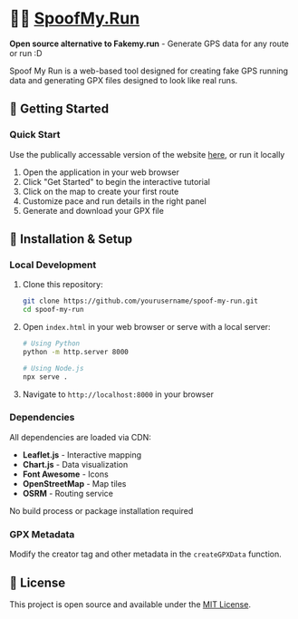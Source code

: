 # 🏃‍♂️ [SpoofMy.Run](https://spoofmy.run/)

**Open source alternative to Fakemy.run** - Generate GPS data for any route or run :D

Spoof My Run is a web-based tool designed for creating fake GPS running data and generating  GPX files designed to look like real runs. 

## 🚀 Getting Started

### Quick Start
Use the publically accessable version of the website [here](https://spoofmy.run/), or run it locally
1. Open the application in your web browser
2. Click "Get Started" to begin the interactive tutorial
3. Click on the map to create your first route
4. Customize pace and run details in the right panel
5. Generate and download your GPX file


## 🔧 Installation & Setup

### Local Development
1. Clone this repository:
   ```bash
   git clone https://github.com/yourusername/spoof-my-run.git
   cd spoof-my-run
   ```

2. Open `index.html` in your web browser or serve with a local server:
   ```bash
   # Using Python
   python -m http.server 8000
   
   # Using Node.js
   npx serve .
   ```

3. Navigate to `http://localhost:8000` in your browser

### Dependencies
All dependencies are loaded via CDN:
- **Leaflet.js** - Interactive mapping
- **Chart.js** - Data visualization
- **Font Awesome** - Icons
- **OpenStreetMap** - Map tiles
- **OSRM** - Routing service

No build process or package installation required

### GPX Metadata
Modify the creator tag and other metadata in the `createGPXData` function.

## 📄 License

This project is open source and available under the [MIT License](LICENSE).

